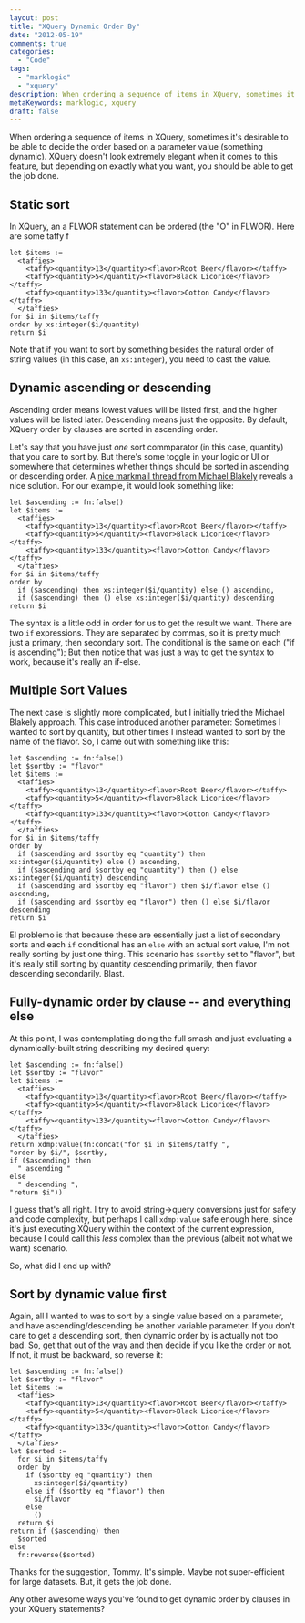 ```yaml
---
layout: post
title: "XQuery Dynamic Order By"
date: "2012-05-19"
comments: true
categories:
  - "Code"
tags:
  - "marklogic"
  - "xquery"
description: When ordering a sequence of items in XQuery, sometimes it's desirable to be able to decide the order based on a parameter value (something dynamic).  XQuery
metaKeywords: marklogic, xquery
draft: false
---
```


When ordering a sequence of items in XQuery, sometimes it's desirable to be able to decide the order based on a parameter value (something dynamic).  XQuery doesn't look extremely elegant when it comes to this feature, but depending on exactly what you want, you should be able to get the job done.
<!--more-->

## Static sort

In XQuery, an a FLWOR statement can be ordered (the "O" in FLWOR).  Here are some taffy f

```
let $items := 
  <taffies>
    <taffy><quantity>13</quantity><flavor>Root Beer</flavor></taffy>
    <taffy><quantity>5</quantity><flavor>Black Licorice</flavor></taffy>
    <taffy><quantity>133</quantity><flavor>Cotton Candy</flavor></taffy>
  </taffies>
for $i in $items/taffy
order by xs:integer($i/quantity)
return $i
```

Note that if you want to sort by something besides the natural order of string values (in this case, an `xs:integer`), you need to cast the value.

## Dynamic ascending or descending

Ascending order means lowest values will be listed first, and the higher values will be listed later.  Descending means just the opposite.  By default, XQuery order by clauses are sorted in ascending order.

Let's say that you have just _one_ sort commparator (in this case, quantity) that you care to sort by.  But there's some toggle in your logic or UI or somewhere that determines whether things should be sorted in ascending or descending order.  A [nice markmail thread from Michael Blakely](http://markmail.org/thread/rpc3unlqlj72loah#query:+page:1+mid:k3zprjr4civlrkfg+state:results) reveals a nice solution.  For our example, it would look something like:


```
let $ascending := fn:false()
let $items := 
  <taffies>
    <taffy><quantity>13</quantity><flavor>Root Beer</flavor></taffy>
    <taffy><quantity>5</quantity><flavor>Black Licorice</flavor></taffy>
    <taffy><quantity>133</quantity><flavor>Cotton Candy</flavor></taffy>
  </taffies>
for $i in $items/taffy
order by
  if ($ascending) then xs:integer($i/quantity) else () ascending,
  if ($ascending) then () else xs:integer($i/quantity) descending
return $i
```

The syntax is a little odd in order for us to get the result we want.  There are two `if` expressions.  They are separated by commas, so it is pretty much just a primary, then secondary sort.  The conditional is the same on each ("if is ascending");  But then notice that was just a way to get the syntax to work, because it's really an if-else.  

## Multiple Sort Values

The next case is slightly more complicated, but I initially tried the Michael Blakely approach.  This case introduced another parameter:  Sometimes I wanted to sort by quantity, but other times I instead wanted to sort by the name of the flavor.  So, I came out with something like this:

```
let $ascending := fn:false()
let $sortby := "flavor"
let $items := 
  <taffies>
    <taffy><quantity>13</quantity><flavor>Root Beer</flavor></taffy>
    <taffy><quantity>5</quantity><flavor>Black Licorice</flavor></taffy>
    <taffy><quantity>133</quantity><flavor>Cotton Candy</flavor></taffy>
  </taffies>
for $i in $items/taffy
order by
  if ($ascending and $sortby eq "quantity") then xs:integer($i/quantity) else () ascending,
  if ($ascending and $sortby eq "quantity") then () else xs:integer($i/quantity) descending
  if ($ascending and $sortby eq "flavor") then $i/flavor else () ascending,
  if ($ascending and $sortby eq "flavor") then () else $i/flavor descending
return $i
```

El problemo is that because these are essentially just a list of secondary sorts and each `if` conditional has an `else` with an actual sort value, I'm not really sorting by just one thing.  This scenario has `$sortby` set to "flavor", but it's really still sorting by quantity descending primarily, then flavor descending secondarily.  Blast.

## Fully-dynamic order by clause -- and everything else

At this point, I was contemplating doing the full smash and just evaluating a dynamically-built string describing my desired query:

```
let $ascending := fn:false()
let $sortby := "flavor"
let $items := 
  <taffies>
    <taffy><quantity>13</quantity><flavor>Root Beer</flavor></taffy>
    <taffy><quantity>5</quantity><flavor>Black Licorice</flavor></taffy>
    <taffy><quantity>133</quantity><flavor>Cotton Candy</flavor></taffy>
  </taffies>
return xdmp:value(fn:concat("for $i in $items/taffy ",
"order by $i/", $sortby, 
if ($ascending) then
  " ascending "
else
  " descending ",
"return $i"))
```

I guess that's all right.  I try to avoid string->query conversions just for safety and code complexity, but perhaps I call `xdmp:value` safe enough here, since it's just executing XQuery within the context of the current expression, because I could call this _less_ complex than the previous (albeit not what we want) scenario.  

So, what did I end up with?

## Sort by dynamic value first

Again, all I wanted to was to sort by a single value based on a parameter, and have ascending/descending be another variable parameter.  If you don't care to get a descending sort, then dynamic order by is actually not too bad.  So, get that out of the way and then decide if you like the order or not.  If not, it must be backward, so reverse it:

```
let $ascending := fn:false()
let $sortby := "flavor"
let $items := 
  <taffies>
    <taffy><quantity>13</quantity><flavor>Root Beer</flavor></taffy>
    <taffy><quantity>5</quantity><flavor>Black Licorice</flavor></taffy>
    <taffy><quantity>133</quantity><flavor>Cotton Candy</flavor></taffy>
  </taffies>
let $sorted := 
  for $i in $items/taffy
  order by
    if ($sortby eq "quantity") then 
      xs:integer($i/quantity)
    else if ($sortby eq "flavor") then 
      $i/flavor
    else 
      ()
  return $i
return if ($ascending) then
  $sorted
else
  fn:reverse($sorted)
```

Thanks for the suggestion, Tommy.  It's simple.  Maybe not super-efficient for large datasets.  But, it gets the job done.  

Any other awesome ways you've found to get dynamic order by clauses in your XQuery statements?

  
